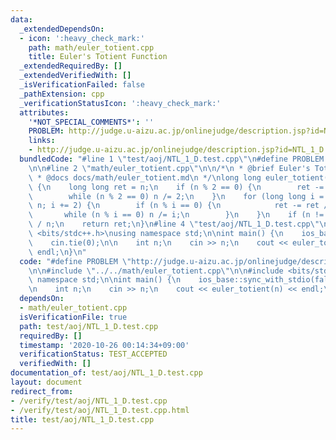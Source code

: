 ```yaml
---
data:
  _extendedDependsOn:
  - icon: ':heavy_check_mark:'
    path: math/euler_totient.cpp
    title: Euler's Totient Function
  _extendedRequiredBy: []
  _extendedVerifiedWith: []
  _isVerificationFailed: false
  _pathExtension: cpp
  _verificationStatusIcon: ':heavy_check_mark:'
  attributes:
    '*NOT_SPECIAL_COMMENTS*': ''
    PROBLEM: http://judge.u-aizu.ac.jp/onlinejudge/description.jsp?id=NTL_1_D
    links:
    - http://judge.u-aizu.ac.jp/onlinejudge/description.jsp?id=NTL_1_D
  bundledCode: "#line 1 \"test/aoj/NTL_1_D.test.cpp\"\n#define PROBLEM \"http://judge.u-aizu.ac.jp/onlinejudge/description.jsp?id=NTL_1_D\"\
    \n\n#line 2 \"math/euler_totient.cpp\"\n\n/*\n * @brief Euler's Totient Function\n\
    \ * @docs docs/math/euler_totient.md\n */\nlong long euler_totient(long long n)\
    \ {\n    long long ret = n;\n    if (n % 2 == 0) {\n        ret -= ret / 2;\n\
    \        while (n % 2 == 0) n /= 2;\n    }\n    for (long long i = 3; i * i <=\
    \ n; i += 2) {\n        if (n % i == 0) {\n            ret -= ret / i;\n     \
    \       while (n % i == 0) n /= i;\n        }\n    }\n    if (n != 1) ret -= ret\
    \ / n;\n    return ret;\n}\n#line 4 \"test/aoj/NTL_1_D.test.cpp\"\n\n#include\
    \ <bits/stdc++.h>\nusing namespace std;\n\nint main() {\n    ios_base::sync_with_stdio(false);\n\
    \    cin.tie(0);\n\n    int n;\n    cin >> n;\n    cout << euler_totient(n) <<\
    \ endl;\n}\n"
  code: "#define PROBLEM \"http://judge.u-aizu.ac.jp/onlinejudge/description.jsp?id=NTL_1_D\"\
    \n\n#include \"../../math/euler_totient.cpp\"\n\n#include <bits/stdc++.h>\nusing\
    \ namespace std;\n\nint main() {\n    ios_base::sync_with_stdio(false);\n    cin.tie(0);\n\
    \n    int n;\n    cin >> n;\n    cout << euler_totient(n) << endl;\n}"
  dependsOn:
  - math/euler_totient.cpp
  isVerificationFile: true
  path: test/aoj/NTL_1_D.test.cpp
  requiredBy: []
  timestamp: '2020-10-26 00:14:34+09:00'
  verificationStatus: TEST_ACCEPTED
  verifiedWith: []
documentation_of: test/aoj/NTL_1_D.test.cpp
layout: document
redirect_from:
- /verify/test/aoj/NTL_1_D.test.cpp
- /verify/test/aoj/NTL_1_D.test.cpp.html
title: test/aoj/NTL_1_D.test.cpp
---
```

